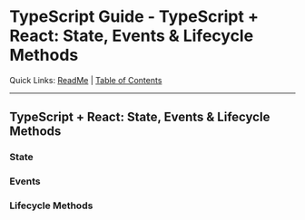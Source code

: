 # TypeScript Guide - TypeScript + React: State, Events & Lifecycle Methods
Quick Links: [ReadMe](../README.md) | [Table of Contents](00-index.md)

---

## TypeScript + React: State, Events & Lifecycle Methods

### State



### Events




### Lifecycle Methods
